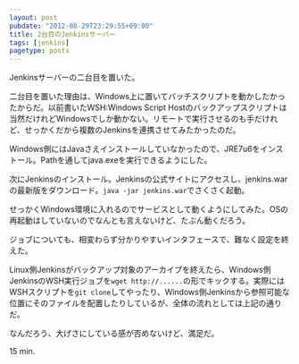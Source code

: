```yaml
---
layout: post
pubdate: "2012-08-29T23:29:55+09:00"
title: 2台目のJenkinsサーバー
tags: [jenkins]
pagetype: posts
---
```

Jenkinsサーバーの二台目を置いた。

二台目を置いた理由は、Windows上に置いてバッチスクリプトを動かしたかったからだ。以前書いたWSH:Windows Script Hostのバックアップスクリプトは当然だけれどWindowsでしか動かない。リモートで実行させるのも手だけれど、せっかくだから複数のJenkinsを連携させてみたかったのだ。

Windows側にはJavaさえインストールしていなかったので、JRE7u6をインストール。Pathを通してjava.exeを実行できるようにした。

次にJenkinsのインストール。Jenkinsの公式サイトにアクセスし、jenkins.warの最新版をダウンロード。`java -jar jenkins.war`でさくさく起動。

せっかくWindows環境に入れるのでサービスとして動くようにしてみた。OSの再起動はしていないのでなんとも言えないけど、たぶん動くだろう。

ジョブについても、相変わらず分かりやすいインタフェースで、難なく設定を終えた。

Linux側Jenkinsがバックアップ対象のアーカイブを終えたら、Windows側JenkinsのWSH実行ジョブを`wget http://......`の形でキックする。実際にはWSHスクリプトを`git clone`してやったり、Windows側Jenkinsから参照可能な位置にそのファイルを配置したりしているが、全体の流れとしては上記の通りだ。

なんだろう、大げさにしている感が否めないけど、満足だ。

15 min.
